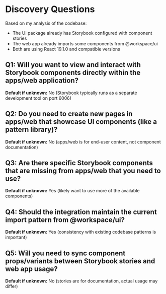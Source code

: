 # Discovery Questions

Based on my analysis of the codebase:

- The UI package already has Storybook configured with component stories
- The web app already imports some components from @workspace/ui
- Both are using React 19.1.0 and compatible versions

## Q1: Will you want to view and interact with Storybook components directly within the apps/web application?

**Default if unknown:** No (Storybook typically runs as a separate development tool on port 6006)

## Q2: Do you need to create new pages in apps/web that showcase UI components (like a pattern library)?

**Default if unknown:** No (apps/web is for end-user content, not component documentation)

## Q3: Are there specific Storybook components that are missing from apps/web that you need to use?

**Default if unknown:** Yes (likely want to use more of the available components)

## Q4: Should the integration maintain the current import pattern from @workspace/ui?

**Default if unknown:** Yes (consistency with existing codebase patterns is important)

## Q5: Will you need to sync component props/variants between Storybook stories and web app usage?

**Default if unknown:** No (stories are for documentation, actual usage may differ)
